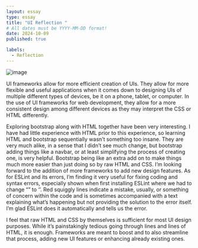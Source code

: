```yaml
---
layout: essay
type: essay
title: "UI Reflection "
# All dates must be YYYY-MM-DD format!
date: 2024-10-09
published: true

labels:
  - Reflection
---
```

![image]([img/image.jpg](https://raw.githubusercontent.com/Dodie-Mad/Dodie-Mad.github.io/refs/heads/main/img/image.jpg))

UI frameworks allow for more efficient creation of UIs. They allow for more flexible and useful applications when it comes down to designing UIs of multiple different types of devices, be it on a phone, tablet, or computer. In the use of UI frameworks for web development, they allow for a more consistent design among different devices as they may interpret the CSS or HTML differently. 

Exploring bootstrap along with HTML together have been very interesting. I have had little experience with HTML prior to this experience, so learning HTML and bootstrap sequentially wasn’t something too insane. They are very much alike, in a sense that I didn’t see much change, but bootstrap adding things like a navbar, or at least simplifying the process of creating one, is very helpful. Bootstrap being like an extra add on to make things much more easier than just doing so by raw HTML and CSS. I’m looking forward to the addition of more frameworks to add new design features. 
As for ESLint and its errors, I’m finding it very useful for fixing coding and syntax errors, especially shown when first installing ESLint where we had to change “” to ‘’. Red squiggly lines indicate a mistake, usually, or something of concern within the code and is sometimes accompanied with a text explaining what’s happening but not providing the solution to the error itself. I’m glad ESLint does it automatically and tells us the error. 

I feel that raw HTML and CSS by themselves is sufficient for most UI design purposes. While it’s painstakingly tedious going through lines and lines of HTML, it is enough. Frameworks are meant to boost and to also streamline that process, adding new UI features or enhancing already existing ones. 
